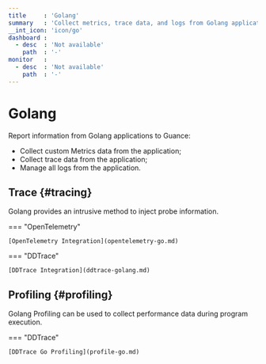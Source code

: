 ```yaml
---
title     : 'Golang'
summary   : 'Collect metrics, trace data, and logs from Golang applications'
__int_icon: 'icon/go'
dashboard :
  - desc  : 'Not available'
    path  : '-'
monitor   :
  - desc  : 'Not available'
    path  : '-'
---
```


<!-- markdownlint-disable MD025 -->
# Golang
<!-- markdownlint-enable -->

Report information from Golang applications to Guance:

- Collect custom Metrics data from the application;
- Collect trace data from the application;
- Manage all logs from the application.

## Trace {#tracing}

Golang provides an intrusive method to inject probe information.

<!-- markdownlint-disable MD046 -->
=== "OpenTelemetry"

    [OpenTelemetry Integration](opentelemetry-go.md)

=== "DDTrace"

    [DDTrace Integration](ddtrace-golang.md)

<!-- markdownlint-enable -->

## Profiling {#profiling}

Golang Profiling can be used to collect performance data during program execution.

<!-- markdownlint-disable MD046 -->

=== "DDTrace"

    [DDTrace Go Profiling](profile-go.md)

<!-- markdownlint-enable -->